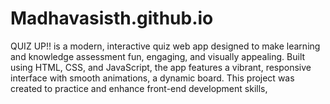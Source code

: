 # Madhavasisth.github.io
QUIZ UP!! is a modern, interactive quiz web app designed to make learning and knowledge assessment fun, engaging, and visually appealing. Built using HTML, CSS, and JavaScript, the app features a vibrant, responsive interface with smooth animations, a dynamic  board. This project was created to practice and enhance front-end development skills, 
